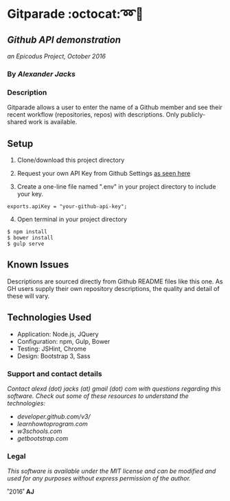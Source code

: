 # Gitparade :octocat::loop::thought_balloon:
## _Github API demonstration_
_an Epicodus Project, October 2016_
### By _Alexander Jacks_

### Description
Gitparade allows a user to enter the name of a Github member and see their recent workflow (repositories, repos) with descriptions. Only publicly-shared work is available.

## Setup
1. Clone/download this project directory

2. Request your own API Key from Github Settings [as seen here](https://dl.dropboxusercontent.com/s/qk0qcsy487yg7ci/githubgeneratetoken.png?dl=0)

3. Create a one-line file named ".env" in your project directory to include your key.
```
exports.apiKey = "your-github-api-key";
```

4. Open terminal in your project directory
```
$ npm install
$ bower install
$ gulp serve
```

## Known Issues
Descriptions are sourced directly from Github README files like this one. As GH users supply their own repository descriptions, the quality and detail of these will vary.


## Technologies Used
- Application: Node.js, JQuery
- Configuration: npm, Gulp, Bower
- Testing: JSHint, Chrome
- Design: Bootstrap 3, Sass

### Support and contact details
_Contact alexd (dot) jacks (at) gmail (dot) com with questions regarding this software.
Check out some of these resources to understand the technologies:_
- _developer.github.com/v3/_
- _learnhowtoprogram.com_
- _w3schools.com_
- _getbootstrap.com_

### Legal
_This software is available under the MIT license and can be modified and used for any purposes without express permission of the author._

˚2016˚ **AJ**
